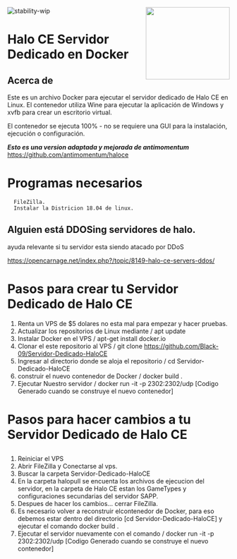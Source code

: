 ![stability-wip](https://img.shields.io/badge/stability-unstable-lightgrey.svg)
<img src="https://i.imgur.com/zRXWDEK.png" width="190" height="164" align="right"/>

# Halo CE Servidor Dedicado en Docker

## Acerca de

Este es un archivo Docker para ejecutar el servidor dedicado de Halo CE en Linux. El contenedor utiliza Wine para ejecutar la aplicación de Windows y xvfb para crear un escritorio virtual.

El contenedor se ejecuta 100% - no se requiere una GUI para la instalación, ejecución o configuración.

***Esto es una version adaptada y mejorada de antimomentum*** https://github.com/antimomentum/haloce
##
# Programas necesarios
      FileZilla.
      Instalar la Districion 18.04 de linux.

##
## Alguien está DDOSing servidores de halo. 
ayuda relevante si tu servidor esta siendo atacado por DDoS

https://opencarnage.net/index.php?/topic/8149-halo-ce-servers-ddos/
##
# Pasos para crear tu Servidor Dedicado de Halo CE

 1. Renta un VPS de $5 dolares no esta mal para empezar y hacer pruebas.
 2. Actualizar los repositorios de Linux mediante / apt update   
 3. Instalar Docker en  el VPS / apt-get install docker.io      
 4. Clonar el este repositorio al VPS /  git clone https://github.com/Black-09/Servidor-Dedicado-HaloCE  
 5. Ingresar al directorio donde se aloja el repositorio / cd Servidor-Dedicado-HaloCE      
 6. construir el nuevo contenedor de Docker / docker build .     
 7. Ejecutar Nuestro servidor / docker run -it -p 2302:2302/udp [Codigo Generado cuando se construye el nuevo contenedor]
      

# Pasos para hacer cambios a tu Servidor Dedicado de Halo CE
##
 1. Reiniciar el VPS
 2. Abrir FileZilla y Conectarse al vps.
 3. Buscar la carpeta Servidor-Dedicado-HaloCE
 4. En la carpeta halopull se encuenta los archivos de ejecucion del servidor, en la carpeta de Halo CE estan los GameTypes y configuraciones secundarias del servidor SAPP.
 5. Despues de hacer los cambios... cerrar FileZilla.
 6. Es necesario volver a reconstruir elcontenedor de Docker, para eso debemos estar dentro del directorio [cd Servidor-Dedicado-HaloCE] y ejecutar el comando docker build .
 7. Ejecutar el servidor nuevamente con el comando / docker run -it -p 2302:2302/udp [Codigo Generado cuando se construye el nuevo contenedor]



     
    
     

    

